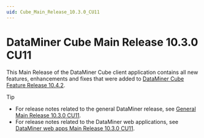```yaml
---
uid: Cube_Main_Release_10.3.0_CU11
---
```


# DataMiner Cube Main Release 10.3.0 CU11

This Main Release of the DataMiner Cube client application contains all new features, enhancements and fixes that were added to [DataMiner Cube Feature Release 10.4.2](xref:Cube_Feature_Release_10.4.2).

> [!TIP]
>
> - For release notes related to the general DataMiner release, see [General Main Release 10.3.0 CU11](xref:General_Main_Release_10.3.0_CU11).
> - For release notes related to the DataMiner web applications, see [DataMiner web apps Main Release 10.3.0 CU11](xref:Web_apps_Main_Release_10.3.0_CU11).
